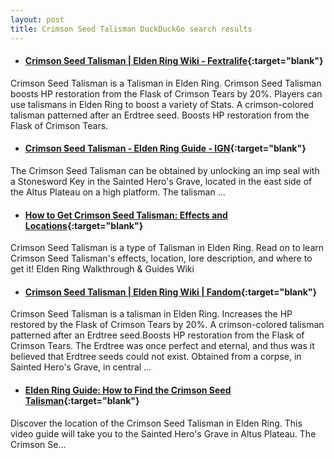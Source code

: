 ```yaml
---
layout: post
title: Crimson Seed Talisman DuckDuckGo search results
---
```

* #### [Crimson Seed Talisman | Elden Ring Wiki - Fextralife](https://eldenring.wiki.fextralife.com/Crimson+Seed+Talisman){:target="blank"}
Crimson Seed Talisman is a Talisman in Elden Ring. Crimson Seed Talisman boosts HP restoration from the Flask of Crimson Tears by 20%. Players can use talismans in Elden Ring to boost a variety of Stats. A crimson-colored talisman patterned after an Erdtree seed. Boosts HP restoration from the Flask of Crimson Tears.
* #### [Crimson Seed Talisman - Elden Ring Guide - IGN](https://www.ign.com/wikis/elden-ring/Crimson_Seed_Talisman){:target="blank"}
The Crimson Seed Talisman can be obtained by unlocking an imp seal with a Stonesword Key in the Sainted Hero's Grave, located in the east side of the Altus Plateau on a high platform. The talisman ...
* #### [How to Get Crimson Seed Talisman: Effects and Locations](https://game8.co/games/Elden-Ring/archives/369527){:target="blank"}
Crimson Seed Talisman is a type of Talisman in Elden Ring. Read on to learn Crimson Seed Talisman&#39;s effects, location, lore description, and where to get it! Elden Ring Walkthrough & Guides Wiki
* #### [Crimson Seed Talisman | Elden Ring Wiki | Fandom](https://eldenring.fandom.com/wiki/Crimson_Seed_Talisman){:target="blank"}
Crimson Seed Talisman is a talisman in Elden Ring. Increases the HP restored by the Flask of Crimson Tears by 20%. A crimson-colored talisman patterned after an Erdtree seed.Boosts HP restoration from the Flask of Crimson Tears. The Erdtree was once perfect and eternal, and thus was it believed that Erdtree seeds could not exist. Obtained from a corpse, in Sainted Hero's Grave, in central ...
* #### [Elden Ring Guide: How to Find the Crimson Seed Talisman](https://www.youtube.com/watch?v=JBMe004otFU){:target="blank"}
Discover the location of the Crimson Seed Talisman in Elden Ring. This video guide will take you to the Sainted Hero's Grave in Altus Plateau. The Crimson Se...
